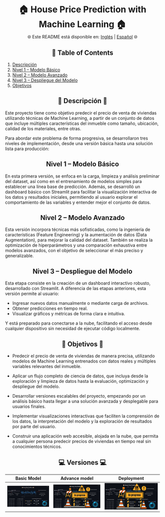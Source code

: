 <h1 align="center"  style="margin-bottom: -10px;">🏠 House Price Prediction with Machine Learning 🏠</h1>
<div align="center"> </div>

<div align="center">

🌐 Este README está disponible en: [Inglés](Readme.md) | [Español](ReadmeESP.md) 🌐

</div>

<h2 id="table-of-contents" align="center">📑 Table of Contents</h2>

1. [Descripción](#descripcion)
2. [Nivel 1 – Modelo Básico](#nivel1)
3. [Nivel 2 – Modelo Avanzado](#nivel2)
4. [Nivel 3 – Despliegue del Modelo](#nivel3)
5. [Objetivos](#objetivos2)


<h2 id="descripcion" align="center">📜 Descripción 📜</h2>


Este proyecto tiene como objetivo predecir el precio de venta de viviendas utilizando técnicas de Machine Learning, a partir de un conjunto de datos que incluye múltiples características del inmueble como tamaño, ubicación, calidad de los materiales, entre otras.

Para abordar este problema de forma progresiva, se desarrollaron tres niveles de implementación, desde una versión básica hasta una solución lista para producción:

<h2 id="nivel1" align="center">Nivel 1 – Modelo Básico</h2>

En esta primera versión, se enfoca en la carga, limpieza y análisis preliminar del dataset, así como en el entrenamiento de modelos simples para establecer una línea base de predicción.
Además, se desarrolló un dashboard básico con Streamlit para facilitar la visualización interactiva de los datos y resultados iniciales, permitiendo al usuario explorar el comportamiento de las variables y entender mejor el conjunto de datos.

<h2 id="nivel2" align="center">Nivel 2 – Modelo Avanzado</h2>

Esta versión incorpora técnicas más sofisticadas, como la ingeniería de características (Feature Engineering) y la aumentación de datos (Data Augmentation), para mejorar la calidad del dataset. También se realiza la optimización de hiperparámetros y una comparación exhaustiva entre modelos avanzados, con el objetivo de seleccionar el más preciso y generalizable.

<h2 id="nivel3" align="center">Nivel 3 – Despliegue del Modelo</h2>

Esta etapa consiste en la creación de un dashboard interactivo robusto, desarrollado con Streamlit. A diferencia de las etapas anteriores, esta versión permite al usuario:

- Ingresar nuevos datos manualmente o mediante carga de archivos.
- Obtener predicciones en tiempo real.
- Visualizar gráficos y métricas de forma clara e intuitiva.

Y está preparado para conectarse a la nube, facilitando el acceso desde cualquier dispositivo sin necesidad de ejecutar código localmente.



<h2 id="objetivos2" align="center">🎯 Objetivos 🎯</h2>


- Predecir el precio de venta de viviendas de manera precisa, utilizando modelos de Machine Learning entrenados con datos reales y múltiples variables relevantes del inmueble.

- Aplicar un flujo completo de ciencia de datos, que incluya desde la exploración y limpieza de datos hasta la evaluación, optimización y despliegue del modelo.

- Desarrollar versiones escalables del proyecto, empezando por un análisis básico hasta llegar a una solución avanzada y desplegable para usuarios finales.

- Implementar visualizaciones interactivas que faciliten la comprensión de los datos, la interpretación del modelo y la exploración de resultados por parte del usuario.

- Construir una aplicación web accesible, alojada en la nube, que permita a cualquier persona predecir precios de viviendas en tiempo real sin conocimientos técnicos.


<p align = "center" >
    <h2 align = "Center">💻​ Versiones 💻​</h2>
</p>


|Basic Model|Advance model|Deployment|
|------------------------|------------------------|-------------------| 
|<img src="https://github.com/KevinAlberto01/3.MachineLearning/blob/main/1.FundamentalsML/2.HousePricePrediction/Img/1.BasicModel.jpeg?raw=true" alt="Tipos de datos" style="width: 100%; height: auto;">|<img src="https://github.com/KevinAlberto01/3.MachineLearning/blob/main/1.FundamentalsML/2.HousePricePrediction/Img/2.AdvanceModel.png?raw=true" alt="Tipos de datos" style="width: 100%; height: auto;">|<img src="https://github.com/KevinAlberto01/3.MachineLearning/blob/main/1.FundamentalsML/2.HousePricePrediction/Img/2.AdvanceModel.png?raw=true" alt="Tipos de datos" style="width: 100%; height: auto;">|